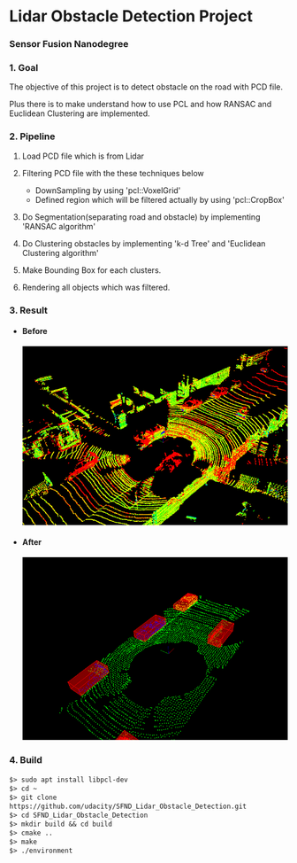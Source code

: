 

# Lidar Obstacle Detection Project

### Sensor Fusion Nanodegree 



### 1. Goal

The objective of this project is to detect obstacle on the road with PCD file.

Plus there is to make understand how to use PCL and how RANSAC and Euclidean Clustering are implemented.



### 2. Pipeline

1. Load PCD file which is from Lidar
2. Filtering PCD file with the these techniques below
   - DownSampling by using 'pcl::VoxelGrid'
   - Defined region which will be filtered actually by using 'pcl::CropBox'

3. Do Segmentation(separating road and obstacle) by implementing 'RANSAC algorithm'
4. Do Clustering obstacles by implementing 'k-d Tree' and  'Euclidean Clustering algorithm'
5. Make Bounding Box for each clusters.
6. Rendering all objects which was filtered.



### 3. Result

- #### **Before**

  ![](https://github.com/Din-2785/SFND_Lidar_Obstacle_Detection/blob/master/media/jhbak_before.gif?raw=true)

- #### **After**

  ![](https://github.com/Din-2785/SFND_Lidar_Obstacle_Detection/blob/master/media/jhbak_result.gif?raw=true)



### 4. Build

```
$> sudo apt install libpcl-dev
$> cd ~
$> git clone https://github.com/udacity/SFND_Lidar_Obstacle_Detection.git
$> cd SFND_Lidar_Obstacle_Detection
$> mkdir build && cd build
$> cmake ..
$> make
$> ./environment
```

